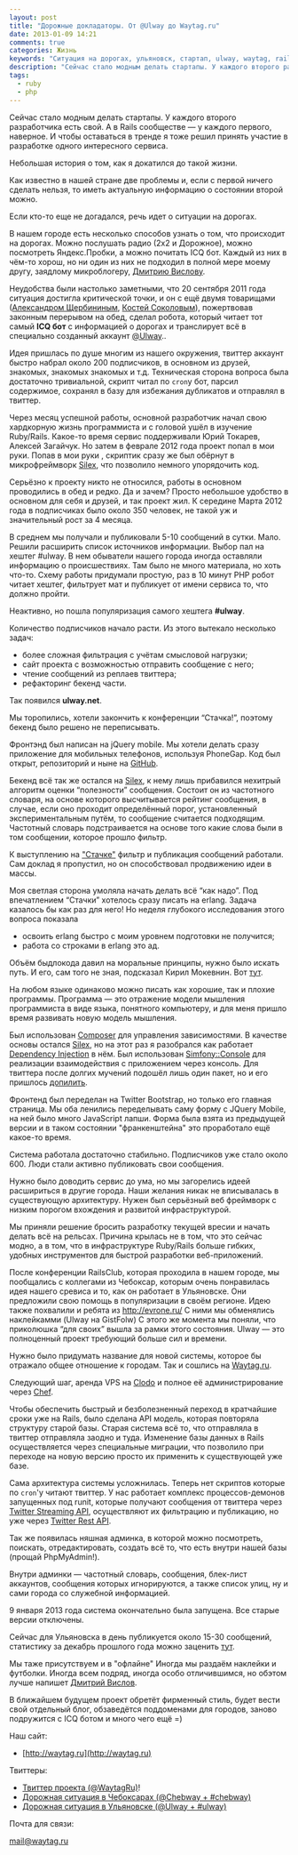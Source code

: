 ```yaml
---
layout: post
title: "Дорожные докладаторы. От @Ulway до Waytag.ru"
date: 2013-01-09 14:21
comments: true
categories: Жизнь
keywords: "Ситуация на дорогах, ульяновск, стартап, ulway, waytag, rails, php, Дмитрий вислов"
description: "Сейчас стало модным делать стартапы. У каждого второго разработчика есть свой. А в Rails сообществе ­— у каждого первого, наверное. И чтобы оставаться в тренде я тоже решил принять участие в разработке одного интересного сервиса."
tags:
  - ruby
  - php
---
```


Сейчас стало модным делать стартапы. У каждого второго разработчика есть свой. А в Rails сообществе ­— у каждого первого, наверное. И чтобы оставаться в тренде я тоже решил принять участие в разработке одного интересного сервиса.

Небольшая история о том, как я докатился до такой жизни.

<!-- more -->

Как известно в нашей стране две проблемы и, если с первой ничего сделать нельзя, то иметь актуальную информацию о состоянии второй можно.

Если кто-то еще не догадался, речь идет о ситуации на дорогах.

В нашем городе есть несколько способов узнать о том, что происходит на дорогах. Можно послушать радио (2х2 и Дорожное), можно посмотреть Яндекс.Пробки, а можно почитать ICQ бот. Каждый из них в чём-то хорош, но ни один из них не подходил в полной мере моему другу, заядлому микроблогеру, [Дмитрию Вислову](https://twitter.com/vdv73rus).

Неудобства были настолько заметными, что 20 сентября 2011 года ситуация достигла критической точки, и он с ещё двумя товарищами ([Александром Щербининым](https://twitter.com/realmyst), [Костей Соколовым](https://twitter.com/kostya_sokolov)), пожертвовав законным перерывом на обед, сделал робота, который читает тот самый **ICQ бот** с информацией о дорогах и транслирует всё в специально созданный аккаунт [@Ulway](https://twitter.com/Ulway)..

Идея пришлась по душе многим из нашего окружения, твиттер аккаунт быстро набрал около 200 подписчиков, в основном из друзей, знакомых, знакомых знакомых и т.д. Техническая сторона вопроса была достаточно тривиальной, скрипт читал по `cron`у бот, парсил содержимое, сохранял в базу для избежания дубликатов и отправлял в твиттер.

Через месяц успешной работы, основной разработчик начал свою хардкорную жизнь программиста и с головой ушёл в изучение Ruby/Rails. Какое-то время сервис поддерживали Юрий Токарев, Алексей Загайчук. Но затем в феврале 2012 года проект попал в мои руки. Попав в мои руки , скриптик сразу же был обёрнут в микрофреймворк [Silex](http://silex.sensiolabs.org/), что позволило немного упорядочить код.

Серьёзно к проекту никто не относился, работы в основном проводились в обед и редко. Да и зачем? Просто небольшое удобство в основном для себя и друзей, и так проект жил. К середине Марта 2012 года в подписчиках было около 350 человек, не такой уж и значительный рост за 4 месяца.

В среднем мы получали и публиковали 5-10 сообщений в сутки. Мало. Решили расширить список источников информации. Выбор пал на хештег #ulway. В нем обыватели нашего города иногда оставляли информацию о происшествиях. Там было не много материала, но хоть что-то. Схему работы придумали простую, раз в 10 минут PHP робот читает хештег, фильтрует мат и публикует от имени сервиса то, что должно пройти.

Неактивно, но пошла популяризация самого хештега **#ulway**.

Количество подписчиков начало расти. Из этого вытекало несколько задач:

* более сложная фильтрация с учётам смысловой нагрузки;
* сайт проекта с возможностью отправить сообщение с него;
* чтение сообщений из реплаев твиттера;
* рефакторинг бекенд части.

Так появился **ulway.net**.

Мы торопились, хотели закончить к конференции “Стачка!”, поэтому бекенд было решено не переписывать.

Фронтэнд был написан на jQuery mobile. Мы хотели делать сразу приложение для мобильных телефонов, используя PhoneGap. Код был открыт, репозиторий и ныне на [GitHub](https://github.com/Andrew8xx8/ulway-mobile).

Бекенд всё так же остался на [Silex](http://silex.sensiolabs.org/), к нему лишь прибавился нехитрый алгоритм оценки “полезности” сообщения. Состоит он из частотного словаря, на основе которого высчитывается рейтинг сообщения, в случае, если оно проходит определённый порог, установленный экспериментальным путём, то сообщение считается подходящим. Частотный словарь подстраивается на основе того какие слова были в том сообщении, которое прошло фильтр.

К выступлению на ["Стачке"](http://www.slideshare.net/vdv73rus/ss-12567768) фильтр и публикация сообщений работали. Сам доклад я пропустил, но он способствовал продвижению идеи в массы.

Моя светлая сторона умоляла начать делать всё “как надо”. Под впечатлением “Стачки” хотелось сразу писать на erlang. Задача казалось бы как раз для него! Но неделя глубокого исследования этого вопроса показала

* освоить erlang быстро с моим уровнем подготовки не получится;
* работа со строками в erlang это ад.

Объём быдлокода давил на моральные принципы, нужно было искать путь. И его, сам того не зная, подсказал Кирил Мокевнин. Вот [тут](https://twitter.com/mokevnin/status/222960857171247105).

На любом языке одинаково можно писать как хорошие, так и плохие программы. Программа ­— это отражение модели мышления программиста в виде языка, понятного компьютеру, и для меня пришло время развивать новую модель мышления.

Был использован [Composer](http://getcomposer.org/) для управления зависимостями. В качестве основы
остался [Silex](http://silex.sensiolabs.org/), но на этот раз я разобрался как работает [Dependency Injection](http://silex.sensiolabs.org/doc/services.html) в нём. Был использован [Simfony::Console](http://symfony.com/doc/2.0/components/console/introduction.html) для реализации взаимодействия с приложением через консоль. Для твиттера после долгих мучений подошёл лишь один пакет, но и его пришлось [допилить](https://github.com/dg/twitter-php).

Фронтенд был переделан на Twitter Bootstrap, но только его главная страница. Мы оба ленились переделывать саму форму с JQuery Mobile, на ней было много JavaScript лапши. Форма была взята из предыдущей версии и в таком состоянии "франкенштейна" это проработало ещё какое-то время.

Система работала достаточно стабильно. Подписчиков уже стало около 600. Люди стали активно публиковать свои сообщения.

Нужно было доводить сервис до ума, но мы загорелись идеей расшириться в другие города. Наши желания никак не вписывалась в существующую архитектуру. Нужен был серьёзный веб фреймворк с низким порогом вхождения и развитой инфраструктурой.

Мы приняли решение бросить разработку текущей вресии и начать делать всё на рельсах. Причина крылась не в том, что это сейчас модно, а в том, что в инфраструктуре Ruby/Rails больше гибких, удобных инструментов для быстрой разработки веб-приложений.

После конференции RailsClub, которая проходила в нашем городе, мы пообщались с коллегами из Чебоксар, которым очень понравилась идея нашего сревиса и то, как он работает в Ульяновске. Они предложили свою помощь в популяризации в своём регионе. Идею также похвалили и ребята из http://evrone.ru/ С ними мы обменялись наклейкамми (Ulway на GistFolw) С этого же момента мы поняли, что приколюшка “для своих” вышла за рамки этого состояния. Ulway ­— это полноценный проект требующий больше сил и времени.

Нужно было придумать название для новой системы, которое бы отражало общее отношение к городам. Так и сошлись на [Waytag.ru](http://waytag.ru).

Следующий шаг, аренда VPS на [Clodo](http://clodo.ru) и полное её администрирование через [Chef](http://www.opscode.com/chef/).

Чтобы обеспечить быстрый и безболезненный переход в кратчайшие сроки уже на Rails, было сделана API модель, которая повторяла структуру старой базы. Старая система всё то, что отправляла в твиттер отправляла заодно и туда. Изменение базы данных в Rails осуществляется через специальные миграции, что позволило при переходе на новую версию просто их применить к существующей уже базе.

Сама архитектура системы усложнилась. Теперь нет скриптов которые по
`cron`'у читают твиттер. У нас работает комплекс процессов-демонов запущенных под
runit, которые получают сообщения от твиттера через [Twitter Streaming API](https://dev.twitter.com/docs/streaming-apis), осуществляют их фильтрацию и публикацию, но уже через [Twitter Rest API](https://dev.twitter.com/docs/api/1.1).

Так же появилась няшная админка, в которой можно посмотреть, поискать, отредактировать, создать всё то, что есть внутри нашей базы (прощай PhpMyAdmin!).

Внутри админки — частотный словарь, сообщения, блек-лист аккаунтов, сообщения  которых игнорируются, а также список улиц, ну и сами города со служебной информацией.

9  января 2013 года система окончательно была запущена. Все старые версии отключены.

Сейчас для Ульяновска в день публикуется около 15-30 сообщений, статистику за декабрь прошлого года можно заценить [тут](https://gist.github.com/4368800).

Мы таже присутствуем и в "офлайне" Иногда мы раздаём наклейки и футболки. Иногда всем подряд, иногда особо отличившимся, но обэтом лучше напишет [Дмитрий Вислов](https://twitter.com/vdv73rus).

В ближайшем будущем проект обретёт фирменный стиль, будет вести свой отдельный блог, обзаведётся поддоменами для городов, заново подружится с ICQ ботом и много чего ещё =)

Наш сайт:

* [http://waytag.ru](http://waytag.ru)

Твиттеры:

* [Твиттер проекта (@WaytagRu)](https://twitter.com/WaytagRU)!
* [Дорожная ситуация в Чебоксарах (@Chebway + #chebway)](http://twitter.com/Chebway)
* [Дорожная ситуация в Ульяновске (@Ulway + #ulway)](http://twitter.com/Ulway)

Почта для связи:

[mail@waytag.ru](mailto:mail@waytag.ru)

